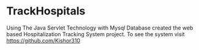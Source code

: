# TrackHospitals
Using The Java Servlet Technology with Mysql Database created the web based Hospitalization Tracking System project. To see the system visit https://github.com/Kishor310
